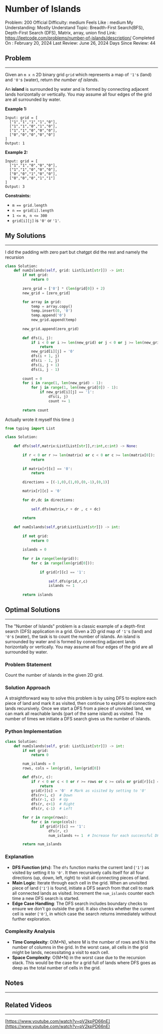 # Number of Islands

Problem: 200
Official Difficulty: medium
Feels Like : medium
My Understanding: Mostly Understand
Topic: Breadth-First Search(BFS), Depth-First Search (DFS), Matrix, array, union find
Link: https://leetcode.com/problems/number-of-islands/description/
Completed On : February 20, 2024
Last Review: June 26, 2024
Days Since Review: 44

## Problem

---

Given an `m x n` 2D binary grid `grid` which represents a map of `'1'`s (land) and `'0'`s (water), return *the number of islands*.

An **island** is surrounded by water and is formed by 
connecting adjacent lands horizontally or vertically. You may assume all
 four edges of the grid are all surrounded by water.

**Example 1:**

```
Input: grid = [
  ["1","1","1","1","0"],
  ["1","1","0","1","0"],
  ["1","1","0","0","0"],
  ["0","0","0","0","0"]
]
Output: 1
```

**Example 2:**

```
Input: grid = [
  ["1","1","0","0","0"],
  ["1","1","0","0","0"],
  ["0","0","1","0","0"],
  ["0","0","0","1","1"]
]
Output: 3
```

**Constraints:**

- `m == grid.length`
- `n == grid[i].length`
- `1 <= m, n <= 300`
- `grid[i][j]` is `'0'` or `'1'`.

## My Solutions

---

I did the padding with zero part but chatgpt did the rest and namely the recursion 

```python
class Solution:
    def numIslands(self, grid: List[List[str]]) -> int:
        if not grid:
            return 0
        
        zero_grid = ['0'] * (len(grid[0]) + 2)
        new_grid = [zero_grid]

        for array in grid:
            temp = array.copy()
            temp.insert(0, '0')
            temp.append('0')
            new_grid.append(temp)
        
        new_grid.append(zero_grid)
        
        def dfs(i, j):
            if i < 0 or i >= len(new_grid) or j < 0 or j >= len(new_grid[0]) or new_grid[i][j] == '0':
                return
            new_grid[i][j] = '0'
            dfs(i + 1, j)
            dfs(i - 1, j)
            dfs(i, j + 1)
            dfs(i, j - 1)
        
        count = 0
        for i in range(1, len(new_grid) - 1):
            for j in range(1, len(new_grid[0]) - 1):
                if new_grid[i][j] == '1':
                    dfs(i, j)
                    count += 1
        
        return count
```

Actually wrote it myself this time :)

```python
from typing import List

class Solution:
    
    def dfs(self,matrix:List[List[str]],r:int,c:int) -> None:
        
        if r < 0 or r >= len(matrix) or c < 0 or c >= len(matrix[0]):
            return
        
        if matrix[r][c] == '0':
            return
        
        directions = [(-1,0),(1,0),(0,-1),(0,1)]

        matrix[r][c] = '0'
        
        for dr,dc in directions:
            
            self.dfs(matrix,r + dr , c + dc)
            
        return
    
    def numIslands(self,grid:List[List[str]]) -> int:
        
        if not grid:
            return 0
        
        islands = 0
        
        for r in range(len(grid)):
            for c in range(len(grid[0])):
                
                if grid[r][c] == '1':
                    
                    self.dfs(grid,r,c)
                    islands += 1
                    
        return islands
```

## Optimal Solutions

---

The "Number of Islands" problem is a classic example of a depth-first search (DFS) application in a grid. Given a 2D grid map of `'1'`s (land) and `'0'`s (water), the task is to count the number of islands. An island is surrounded by water and is formed by connecting adjacent lands horizontally or vertically. You may assume all four edges of the grid are all surrounded by water.

### Problem Statement

Count the number of islands in the given 2D grid.

### Solution Approach

A straightforward way to solve this problem is by using DFS to explore each piece of land and mark it as visited, then continue to explore all connecting lands recursively. Once we start a DFS from a piece of unvisited land, we can mark all reachable lands (part of the same island) as visited. The number of times we initiate a DFS search gives us the number of islands.

### Python Implementation

```python
class Solution:
    def numIslands(self, grid: List[List[str]]) -> int:
        if not grid:
            return 0

        num_islands = 0
        rows, cols = len(grid), len(grid[0])

        def dfs(r, c):
            if r < 0 or c < 0 or r >= rows or c >= cols or grid[r][c] == '0':
                return
            grid[r][c] = '0'  # Mark as visited by setting to '0'
            dfs(r+1, c)  # Down
            dfs(r-1, c)  # Up
            dfs(r, c+1)  # Right
            dfs(r, c-1)  # Left

        for r in range(rows):
            for c in range(cols):
                if grid[r][c] == '1':
                    dfs(r, c)
                    num_islands += 1  # Increase for each successful DFS call

        return num_islands

```

### Explanation

- **DFS Function (`dfs`)**: The `dfs` function marks the current land (`'1'`) as visited by setting it to `'0'`. It then recursively calls itself for all four directions (up, down, left, right) to visit all connecting pieces of land.
- **Main Logic**: Iterate through each cell in the grid. When an unvisited piece of land (`'1'`) is found, initiate a DFS search from that cell to mark all connected lands as visited. Increment the `num_islands` counter each time a new DFS search is started.
- **Edge Case Handling**: The DFS search includes boundary checks to ensure we don't go outside the grid. It also checks whether the current cell is water (`'0'`), in which case the search returns immediately without further exploration.

### Complexity Analysis

- **Time Complexity**: O(M*N), where M is the number of rows and N is the number of columns in the grid. In the worst case, all cells in the grid might be lands, necessitating a visit to each cell.
- **Space Complexity**: O(M*N) in the worst case due to the recursion stack. This would be the case for a grid full of lands where DFS goes as deep as the total number of cells in the grid.

## Notes

---

 

## Related Videos

---

[https://www.youtube.com/watch?v=pV2kpPD66nE](https://www.youtube.com/watch?v=pV2kpPD66nE)